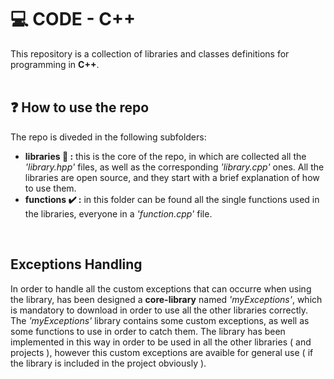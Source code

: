 # :computer: CODE - C++
This repository is a collection of libraries and classes definitions for programming in <strong>C++</strong>.
<br>
<br>

## :question: How to use the repo
The repo is diveded in the following subfolders:<br>
  - <strong>libraries :file_folder: :</strong> this is the core of the repo, in which are collected all the <em>'library.hpp'</em> files, as well as the corresponding <em>'library.cpp'</em> ones. 
    All the libraries are open source, and they start with a brief explanation of how to use them.
  - <strong>functions :heavy_check_mark: :</strong> in this folder can be found all the single functions used in the libraries, everyone in a <em>'function.cpp'</em> file.
<br>

## Exceptions Handling
In order to handle all the custom exceptions that can occurre when using the library, has been designed a <strong>core-library</strong> named <em>'myExceptions'</em>, which is mandatory to download in order to use all the other libraries correctly.
<br>
The <em>'myExceptions'</em> library contains some custom exceptions, as well as some functions to use in order to catch them. The library has been implemented in this way in order to be used in all the other libraries ( and projects ), however this custom exceptions are avaible for general use ( if the library is included in the project obviously ).